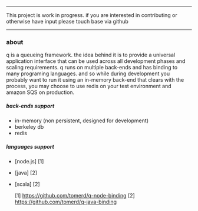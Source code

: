 ***************************************************************************************

This project is work in progress. if you are interested in contributing or otherwise have input
please touch base via github

***************************************************************************************

### about

q is a queueing framework. the idea behind it is to provide a universal application interface that can be used across all
development phases and scaling requirements. q runs on multiple back-ends and has binding to many programing languages. and so
while during development you probably want to run it using an in-memory back-end that clears with the process, you may choose 
to use redis on your test environment and amazon SQS on production.

##### back-ends support
* in-memory (non persistent, designed for development)
* berkeley db
* redis

##### languages support
* [node.js] [1]
* [java] [2]
* [scala] [2]
	
	[1] https://github.com/tomerd/q-node-binding
	[2] https://github.com/tomerd/q-java-binding
